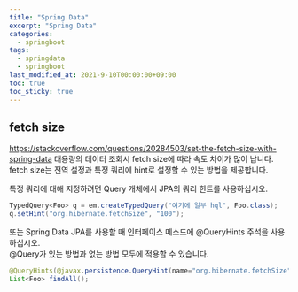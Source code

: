 ```yaml
---
title: "Spring Data"
excerpt: "Spring Data"
categories: 
  - springboot
tags: 
  - springdata
  - springboot
last_modified_at: 2021-9-10T00:00:00+09:00
toc: true
toc_sticky: true
---
```


## fetch size
https://stackoverflow.com/questions/20284503/set-the-fetch-size-with-spring-data
대용량의 데이터 조회시 fetch size에 따라 속도 차이가 많이 납니다.  
fetch size는 전역 설정과 특정 쿼리에 hint로 설정할 수 있는 방법을 제공합니다.  

특정 쿼리에 대해 지정하려면 Query 개체에서 JPA의 쿼리 힌트를 사용하십시오.  
```java
TypedQuery<Foo> q = em.createTypedQuery("여기에 일부 hql", Foo.class);
q.setHint("org.hibernate.fetchSize", "100");
```
또는 Spring Data JPA를 사용할 때 인터페이스 메소드에 @QueryHints 주석을 사용하십시오.  
@Query가 있는 방법과 없는 방법 모두에 적용할 수 있습니다.
```java
@QueryHints(@javax.persistence.QueryHint(name="org.hibernate.fetchSize", value="50"))
List<Foo> findAll();
```
